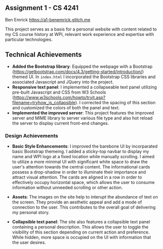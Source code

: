 Assignment 1 - CS 4241
---

Ben Emrick
https://a1-benemrick.glitch.me

This project serves as a basis for a personal website with content related to my CS course history at WPI, relevant work experience and expertise with particular technologies.

## Technical Achievements
- **Added the Bootstrap library**: Equipped the webpage with a Bootstrap (https://getbootstrap.com/docs/4.3/getting-started/introduction/) themed UI. In `index.html` I incorporated the Bootstrap CSS libraries and associated Javascript and JQuery into the project. 
- **Responsive text panel**: I implemented a collapseable text panel utilizing pre-built Javascript and CSS from W3 Schools (https://www.w3schools.com/howto/tryit.asp?filename=tryhow_js_collapsible). I corrected the spacing of this section and customized the colors of both the panel and text.
- **Implemented the improved server**: This project features the improved server and MIME library to server various file type and also hot reload the server to display current front-end changes.

### Design Achievements
- **Basic Style Enhancements**: I improved the barebone UI by incorparated basic Bootstrap themeing. I added a sticky-top navbar to display my name and WPI logo at a fixed location while manually scrolling. I aimed to utilize a more minimal UI with significant white space to draw the user's attention towards the central content. The informational cards possess a drop-shadow in order to illuminate their importance and attract visual attention. The cards are aligned in a row in order to effectively occupy horizontal space, which allows the user to consume information without unneeded scrolling or other action.

- **Assets**: The images on the site help to interupt the abundance of text on the screen. They provide an aesthetic appeal and add a mode of connection to the user. This contributes to the overall goal of delivering my personal story.
- **Collapsible text panel**: The site also features a collapsible text panel containing a personal description. This allows the user to toggle the visibility of this section depending on current action and preference. While hidden, more space is occupied on the UI with information that the user desires. 



